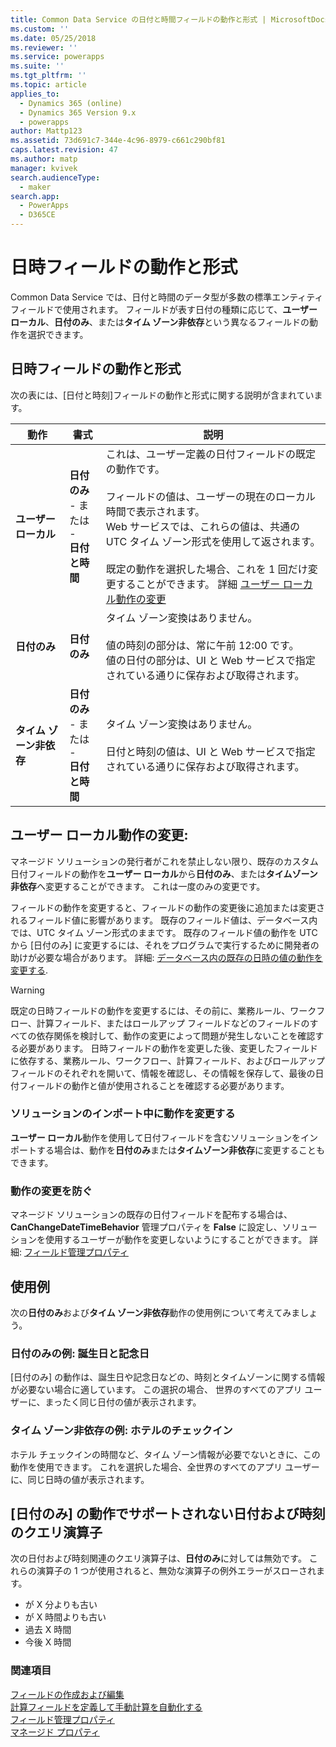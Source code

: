 ```yaml
---
title: Common Data Service の日付と時間フィールドの動作と形式 | MicrosoftDocs
ms.custom: ''
ms.date: 05/25/2018
ms.reviewer: ''
ms.service: powerapps
ms.suite: ''
ms.tgt_pltfrm: ''
ms.topic: article
applies_to:
  - Dynamics 365 (online)
  - Dynamics 365 Version 9.x
  - powerapps
author: Mattp123
ms.assetid: 73d691c7-344e-4c96-8979-c661c290bf81
caps.latest.revision: 47
ms.author: matp
manager: kvivek
search.audienceType:
  - maker
search.app:
  - PowerApps
  - D365CE
---
```

# <a name="behavior-and-format-of-the-date-and-time-field"></a>日時フィールドの動作と形式

Common Data Service では、日付と時間のデータ型が多数の標準エンティティ フィールドで使用されます。 フィールドが表す日付の種類に応じて、**ユーザー ローカル**、**日付のみ**、または**タイム ゾーン非依存**という異なるフィールドの動作を選択できます。  
  
<a name="Behavior"></a>   

## <a name="date-and-time-field-behavior-and-format"></a>日時フィールドの動作と形式  

次の表には、[日付と時刻]フィールドの動作と形式に関する説明が含まれています。  
  
|動作|書式|説明|  
|--------------|------------|-------------------------------|  
|**ユーザー ローカル** |**日付のみ**<br />- または -<br />**日付と時間**|これは、ユーザー定義の日付フィールドの既定の動作です。<br /><br />フィールドの値は、ユーザーの現在のローカル時間で表示されます。<br />Web サービスでは、これらの値は、共通の UTC タイム ゾーン形式を使用して返されます。<br /><br />既定の動作を選択した場合、これを 1 回だけ変更することができます。 詳細 [ユーザー ローカル動作の変更](#change-user-local-behavior)|  
|**日付のみ**|**日付のみ**|タイム ゾーン変換はありません。<br /><br />値の時刻の部分は、常に午前 12:00 です。<br />値の日付の部分は、UI と Web サービスで指定されている通りに保存および取得されます。|  
|**タイム ゾーン非依存**|**日付のみ**<br />- または -<br />**日付と時間**|タイム ゾーン変換はありません。<br /><br />日付と時刻の値は、UI と Web サービスで指定されている通りに保存および取得されます。|  

## <a name="change-user-local-behavior"></a>ユーザー ローカル動作の変更:

マネージド ソリューションの発行者がこれを禁止しない限り、既存のカスタム日付フィールドの動作を**ユーザー ローカル**から**日付のみ**、または**タイムゾーン非依存**へ変更することができます。 これは一度のみの変更です。

フィールドの動作を変更すると、フィールドの動作の変更後に追加または変更されるフィールド値に影響があります。 既存のフィールド値は、データベース内では、UTC タイム ゾーン形式のままです。 既存のフィールド値の動作を UTC から [日付のみ] に変更するには、それをプログラムで実行するために開発者の助けが必要な場合があります。 詳細: [データベース内の既存の日時の値の動作を変更する](/dynamics365/customer-engagement/developer/behavior-format-date-time-attribute#convert-behavior-of-existing-date-and-time-values-in-the-database). 

> [!WARNING]
> 既定の日時フィールドの動作を変更するには、その前に、業務ルール、ワークフロー、計算フィールド、またはロールアップ フィールドなどのフィールドのすべての依存関係を検討して、動作の変更によって問題が発生しないことを確認する必要があります。 日時フィールドの動作を変更した後、変更したフィールドに依存する、業務ルール、ワークフロー、計算フィールド、およびロールアップ フィールドのそれぞれを開いて、情報を確認し、その情報を保存して、最後の日付フィールドの動作と値が使用されることを確認する必要があります。 

### <a name="change-behavior-during-a-solution-import"></a>ソリューションのインポート中に動作を変更する

**ユーザー ローカル**動作を使用して日付フィールドを含むソリューションをインポートする場合は、動作を**日付のみ**または**タイムゾーン非依存**に変更することもできます。  

### <a name="prevent-changing-behavior"></a>動作の変更を防ぐ

マネージド ソリューションの既存の日付フィールドを配布する場合は、**CanChangeDateTimeBehavior** 管理プロパティを **False** に設定し、ソリューションを使用するユーザーが動作を変更しないようにすることができます。 詳細: [フィールド管理プロパティ](set-managed-properties-metadata.md#field-managed-properties)
  
## <a name="use-cases"></a>使用例

次の**日付のみ**および**タイム ゾーン非依存**動作の使用例について考えてみましょう。

### <a name="date-only-scenario-birthdays-and-anniversaries"></a>日付のみの例: 誕生日と記念日

[日付のみ] の動作は、誕生日や記念日などの、時刻とタイムゾーンに関する情報が必要ない場合に適しています。 この選択の場合、 世界のすべてのアプリ ユーザーに、まったく同じ日付の値が表示されます。  
  
### <a name="time-zone-independent-scenario-hotel-check-in"></a>タイム ゾーン非依存の例: ホテルのチェックイン

ホテル チェックインの時間など、タイム ゾーン情報が必要でないときに、この動作を使用できます。 これを選択した場合、全世界のすべてのアプリ ユーザーに、同じ日時の値が表示されます。  


## <a name="date-and-time-query-operators-not-supported-for-date-only-behavior"></a>[日付のみ] の動作でサポートされない日付および時刻のクエリ演算子  

次の日付および時刻関連のクエリ演算子は、**日付のみ**に対しては無効です。 これらの演算子の 1 つが使用されると、無効な演算子の例外エラーがスローされます。  
  
- が X 分よりも古い  
- が X 時間よりも古い  
- 過去 X 時間  
- 今後 X 時間  

  
### <a name="see-also"></a>関連項目

[フィールドの作成および編集](create-edit-fields.md)<br />
[計算フィールドを定義して手動計算を自動化する](define-calculated-fields.md)<br />
[フィールド管理プロパティ](set-managed-properties-metadata.md#field-managed-properties)<br />
[マネージド プロパティ](solutions-overview.md#managed-properties)

